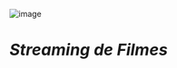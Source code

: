 ![image](https://github.com/user-attachments/assets/b4029646-13f6-4ec3-a3f7-4888b61e8771)

# *Streaming de Filmes*
